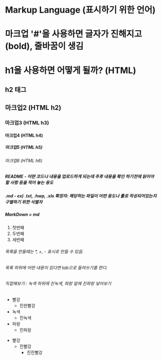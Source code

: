 # Markup Language (표시하기 위한 언어)

# 마크업 '#'을 사용하면 글자가 진해지고 (bold), 줄바꿈이 생김

<h1> h1을 사용하면 어떻게 될까? (HTML) </h1>
<h2> h2 태그 </h2>

## 마크업2 (HTML h2)
### 마크업3 (HTML h3)
#### 마크업4 (HTML h4)
##### 마크업5 (HTML h5)
###### 마크업6 (HTML h6)


##### README - 어떤 코드나 내용을 업로드하게 되는데 추후 내용을 확인 하기전에 읽어야 할 사항 등을 적어 놓는 용도
##### .md - ex) .txt, .hwp, .xls 확장자: 해당하는 파일이 어떤 용도나 툴로 작성되어있는지 구별하기 위한 식별자
##### MarkDown = md

1. 첫번째
2. 두번째
3. 세번째

###### 목록을 만들때는 *, +, - 표시로 만들  수 있음.
###### 목록 하위에 어떤 내용이 있다면 tab으로 들여쓰기를 한다.
###### 직접해보기 : 녹색 하위에 진녹색, 파랑 밑에 진파랑 넣어보기
* 빨강
  * 진한빨강
* 녹색
  * 진녹색
* 파랑
  * 진파랑 
+ 빨강
  + 진빨강
    + 진진빨강 
 
